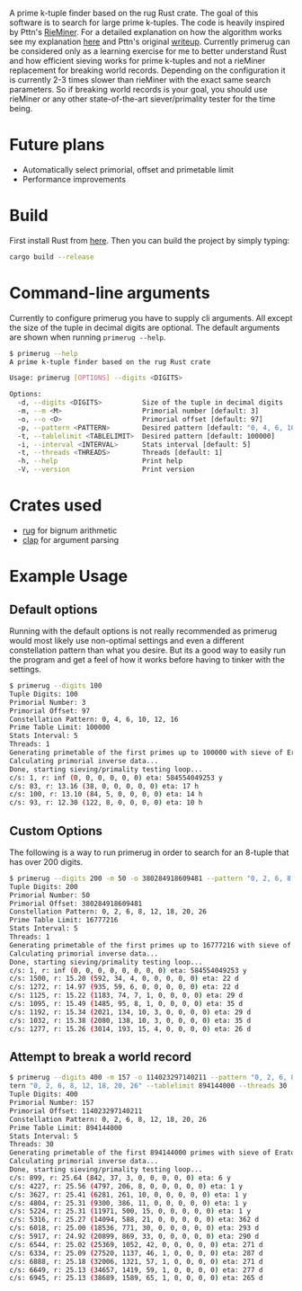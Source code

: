 A prime k-tuple finder based on the rug Rust crate. The goal of this software is to search for large prime k-tuples. The code is heavily inspired by Pttn's [RieMiner](https://github.com/Pttn/rieMiner). For a detailed explanation on how the algorithm works see my explanation [here](https://makischristou.gitbook.io/primes/) and Pttn's original [writeup](https://riecoin.dev/en/Mining_Algorithm). Currently primerug can be considered only as a learning exercise for me to better understand Rust and how efficient sieving works for prime k-tuples and not a rieMiner replacement for breaking world records. Depending on the configuration it is currently 2-3 times slower than rieMiner with the exact same search parameters. So if breaking world records is your goal, you should use rieMiner or any other state-of-the-art siever/primality tester for the time being.


# Future plans
* Automatically select primorial, offset and primetable limit
* Performance improvements

# Build
First install Rust from [here](https://www.rust-lang.org/tools/install). Then you can build the project by simply typing:

```bash
cargo build --release
```


# Command-line arguments
Currently to configure primerug you have to supply cli arguments. All except the size of the tuple in decimal digits are optional. The default arguments are shown when running `primerug --help`.

```bash
$ primerug --help
A prime k-tuple finder based on the rug Rust crate

Usage: primerug [OPTIONS] --digits <DIGITS>

Options:
  -d, --digits <DIGITS>          Size of the tuple in decimal digits
  -m, --m <M>                    Primorial number [default: 3]
  -o, --o <O>                    Primorial offset [default: 97]
  -p, --pattern <PATTERN>        Desired pattern [default: "0, 4, 6, 10, 12, 16"]
  -t, --tablelimit <TABLELIMIT>  Desired pattern [default: 100000]
  -i, --interval <INTERVAL>      Stats interval [default: 5]
  -t, --threads <THREADS>        Threads [default: 1]
  -h, --help                     Print help
  -V, --version                  Print version
```

# Crates used
* [rug](https://crates.io/crates/rug) for bignum arithmetic
* [clap](https://crates.io/crates/clap) for argument parsing

# Example Usage
## Default options
Running with the default options is not really recommended as primerug would most likely use non-optimal settings and even a different constellation pattern than what you desire. But its a good way to easily run the program and get a feel of how it works before having to tinker with the settings.

```bash
$ primerug --digits 100
Tuple Digits: 100
Primorial Number: 3
Primorial Offset: 97
Constellation Pattern: 0, 4, 6, 10, 12, 16
Prime Table Limit: 100000
Stats Interval: 5
Threads: 1
Generating primetable of the first primes up to 100000 with sieve of Eratosthenes...
Calculating primorial inverse data...
Done, starting sieving/primality testing loop...
c/s: 1, r: inf (0, 0, 0, 0, 0, 0) eta: 584554049253 y
c/s: 83, r: 13.16 (38, 0, 0, 0, 0, 0) eta: 17 h
c/s: 100, r: 13.10 (84, 5, 0, 0, 0, 0) eta: 14 h
c/s: 93, r: 12.30 (122, 8, 0, 0, 0, 0) eta: 10 h
```

## Custom Options
The following is a way to run primerug in order to search for an 8-tuple that has over 200 digits.

```bash
$ primerug --digits 200 -m 50 -o 380284918609481 --pattern "0, 2, 6, 8, 12, 18, 20, 26" --tablelimit 16777216
Tuple Digits: 200
Primorial Number: 50
Primorial Offset: 380284918609481
Constellation Pattern: 0, 2, 6, 8, 12, 18, 20, 26
Prime Table Limit: 16777216
Stats Interval: 5
Threads: 1
Generating primetable of the first primes up to 16777216 with sieve of Eratosthenes...
Calculating primorial inverse data...
Done, starting sieving/primality testing loop...
c/s: 1, r: inf (0, 0, 0, 0, 0, 0, 0, 0) eta: 584554049253 y
c/s: 1500, r: 15.20 (592, 34, 4, 0, 0, 0, 0, 0) eta: 22 d
c/s: 1272, r: 14.97 (935, 59, 6, 0, 0, 0, 0, 0) eta: 22 d
c/s: 1125, r: 15.22 (1183, 74, 7, 1, 0, 0, 0, 0) eta: 29 d
c/s: 1095, r: 15.49 (1485, 95, 8, 1, 0, 0, 0, 0) eta: 35 d
c/s: 1192, r: 15.34 (2021, 134, 10, 3, 0, 0, 0, 0) eta: 29 d
c/s: 1032, r: 15.38 (2080, 138, 10, 3, 0, 0, 0, 0) eta: 35 d
c/s: 1277, r: 15.26 (3014, 193, 15, 4, 0, 0, 0, 0) eta: 26 d
```

## Attempt to break a world record
```bash
$ primerug --digits 400 -m 157 -o 114023297140211 --pattern "0, 2, 6, 8, 12, 18, 20, 26" --tablelimit 894144000 --threads 30
tern "0, 2, 6, 8, 12, 18, 20, 26" --tablelimit 894144000 --threads 30
Tuple Digits: 400
Primorial Number: 157
Primorial Offset: 114023297140211
Constellation Pattern: 0, 2, 6, 8, 12, 18, 20, 26
Prime Table Limit: 894144000
Stats Interval: 5
Threads: 30
Generating primetable of the first 894144000 primes with sieve of Eratosthenes...
Calculating primorial inverse data...
Done, starting sieving/primality testing loop...
c/s: 899, r: 25.64 (842, 37, 3, 0, 0, 0, 0, 0) eta: 6 y
c/s: 4227, r: 25.56 (4797, 206, 8, 0, 0, 0, 0, 0) eta: 1 y
c/s: 3627, r: 25.41 (6281, 261, 10, 0, 0, 0, 0, 0) eta: 1 y
c/s: 4804, r: 25.31 (9300, 386, 11, 0, 0, 0, 0, 0) eta: 1 y
c/s: 5224, r: 25.31 (11971, 500, 15, 0, 0, 0, 0, 0) eta: 1 y
c/s: 5316, r: 25.27 (14094, 588, 21, 0, 0, 0, 0, 0) eta: 362 d
c/s: 6018, r: 25.00 (18536, 771, 30, 0, 0, 0, 0, 0) eta: 293 d
c/s: 5917, r: 24.92 (20899, 869, 33, 0, 0, 0, 0, 0) eta: 290 d
c/s: 6544, r: 25.02 (25369, 1052, 42, 0, 0, 0, 0, 0) eta: 271 d
c/s: 6334, r: 25.09 (27520, 1137, 46, 1, 0, 0, 0, 0) eta: 287 d
c/s: 6888, r: 25.18 (32006, 1321, 57, 1, 0, 0, 0, 0) eta: 271 d
c/s: 6649, r: 25.13 (34657, 1419, 59, 1, 0, 0, 0, 0) eta: 277 d
c/s: 6945, r: 25.13 (38689, 1589, 65, 1, 0, 0, 0, 0) eta: 265 d
```

